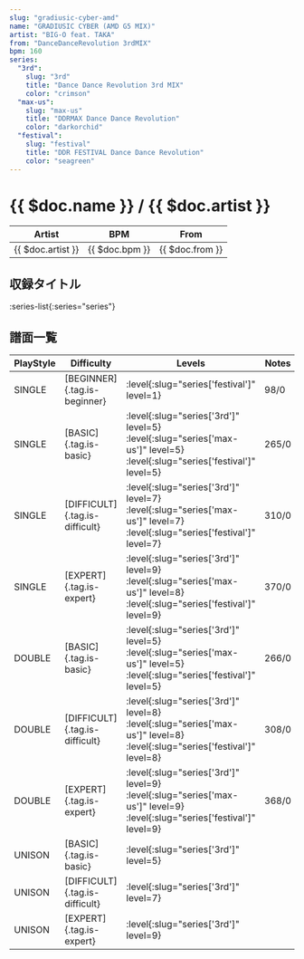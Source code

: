 ```yaml
---
slug: "gradiusic-cyber-amd"
name: "GRADIUSIC CYBER (AMD G5 MIX)"
artist: "BIG-O feat. TAKA"
from: "DanceDanceRevolution 3rdMIX"
bpm: 160
series:
  "3rd":
    slug: "3rd"
    title: "Dance Dance Revolution 3rd MIX"
    color: "crimson"
  "max-us":
    slug: "max-us"
    title: "DDRMAX Dance Dance Revolution"
    color: "darkorchid"
  "festival":
    slug: "festival"
    title: "DDR FESTIVAL Dance Dance Revolution"
    color: "seagreen"
---
```


# {{ $doc.name }} / {{ $doc.artist }}

|Artist|BPM|From|
|------|---|----|
|{{ $doc.artist }}|{{ $doc.bpm }}|{{ $doc.from }}|

## 収録タイトル

:series-list{:series="series"}

## 譜面一覧

|PlayStyle|Difficulty|Levels|Notes|Movie|
|---------|----------|------|-----|-----|
|SINGLE|[BEGINNER]{.tag.is-beginner}|:level{:slug="series['festival']" level=1}|98/0||
|SINGLE|[BASIC]{.tag.is-basic}|:level{:slug="series['3rd']" level=5} :level{:slug="series['max-us']" level=5} :level{:slug="series['festival']" level=5}|265/0||
|SINGLE|[DIFFICULT]{.tag.is-difficult}|:level{:slug="series['3rd']" level=7} :level{:slug="series['max-us']" level=7} :level{:slug="series['festival']" level=7}|310/0||
|SINGLE|[EXPERT]{.tag.is-expert}|:level{:slug="series['3rd']" level=9} :level{:slug="series['max-us']" level=8} :level{:slug="series['festival']" level=9}|370/0||
|DOUBLE|[BASIC]{.tag.is-basic}|:level{:slug="series['3rd']" level=5} :level{:slug="series['max-us']" level=5} :level{:slug="series['festival']" level=5}|266/0||
|DOUBLE|[DIFFICULT]{.tag.is-difficult}|:level{:slug="series['3rd']" level=8} :level{:slug="series['max-us']" level=8} :level{:slug="series['festival']" level=8}|308/0||
|DOUBLE|[EXPERT]{.tag.is-expert}|:level{:slug="series['3rd']" level=9} :level{:slug="series['max-us']" level=9} :level{:slug="series['festival']" level=9}|368/0||
|UNISON|[BASIC]{.tag.is-basic}|:level{:slug="series['3rd']" level=5}|||
|UNISON|[DIFFICULT]{.tag.is-difficult}|:level{:slug="series['3rd']" level=7}|||
|UNISON|[EXPERT]{.tag.is-expert}|:level{:slug="series['3rd']" level=9}|||
